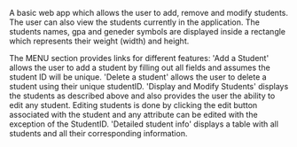 A basic web app which allows the user to add, remove and modify students. The user can also view the students currently in the application. The students names, gpa and geneder symbols are displayed inside a rectangle which represents their weight (width) and height.

The MENU section provides links for different features:
'Add a Student' allows the user to add a student by filling out all fields and assumes the student ID will be unique.
'Delete a student' allows the user to delete a student using their unique studentID.
'Display and Modify Students' displays the students as described above and also provides the user the ability to edit any student. Editing students is done by clicking the edit button associated with the student and any attribute can be edited with the exception of the StudentID.
'Detailed student info' displays a table with all students and all their corresponding information. 